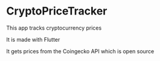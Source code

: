 # CryptoPriceTracker
This app tracks cryptocurrency prices

It is made with Flutter

It gets prices from the Coingecko API which is open source

